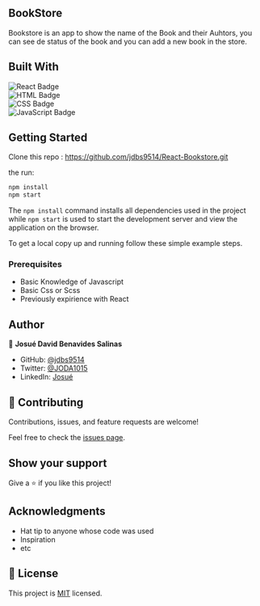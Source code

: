## BookStore

Bookstore is an app to show the name of the Book and their Auhtors, you can see de status of the book and you can add a new book in the store.

## Built With

<img alt="React Badge" src="https://img.shields.io/badge/React-20232A?style=for-the-badge&logo=react&logoColor=61DAFB"><br>
<img alt="HTML Badge" src="https://img.shields.io/badge/html5%20-%23E34F26.svg?&style=for-the-badge&logo=html5&logoColor=white"><br>
<img alt="CSS Badge" src="https://img.shields.io/badge/css3%20-%231572B6.svg?&style=for-the-badge&logo=css3&logoColor=white"><br>
<img alt="JavaScript Badge" src="https://img.shields.io/badge/javascript%20-%23323330.svg?&style=for-the-badge&logo=javascript&logoColor=%23F7DF1E"><br>


## Getting Started

Clone this repo : https://github.com/jdbs9514/React-Bookstore.git

the run:

```markdown
npm install
npm start
```

The `npm install` command installs all dependencies used in the project while `npm start` is used to start the development server and view the application on the browser.


To get a local copy up and running follow these simple example steps.

### Prerequisites
- Basic Knowledge of Javascript
- Basic Css or Scss
- Previously expirience with React

## Author

👤 **Josué David Benavides Salinas**

- GitHub: [@jdbs9514](https://github.com/jdbs9514)
- Twitter: [@JODA1015](https://twitter.com/JODA1015)
- LinkedIn: [Josué](https://linkedin.com/in/josue-benavides-617749b2)



## 🤝 Contributing

Contributions, issues, and feature requests are welcome!

Feel free to check the [issues page](../../issues/).

## Show your support

Give a ⭐️ if you like this project!

## Acknowledgments

- Hat tip to anyone whose code was used
- Inspiration
- etc

## 📝 License

This project is [MIT](./MIT.md) licensed.

